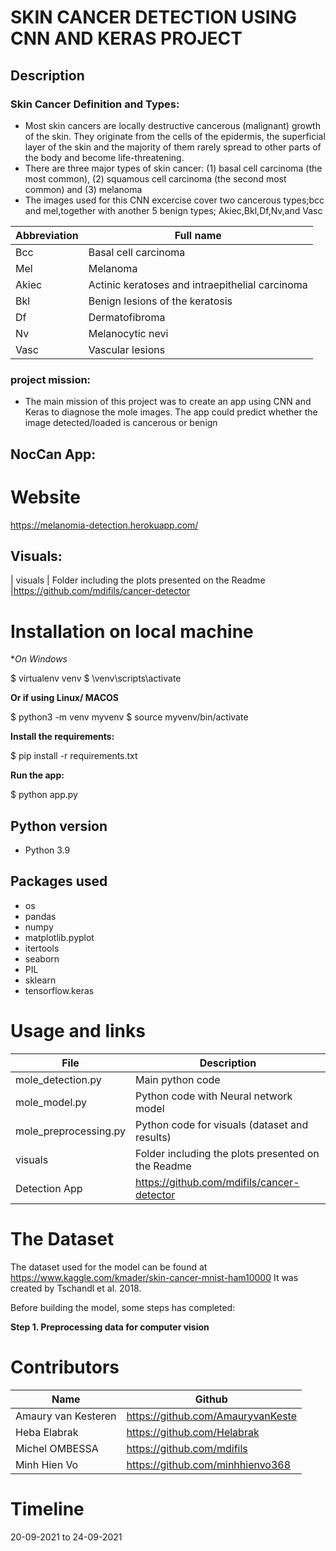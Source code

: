 # SKIN CANCER DETECTION USING CNN AND KERAS PROJECT

## Description
### Skin Cancer Definition and Types: 
- Most skin cancers are locally destructive cancerous (malignant) growth of the skin. They originate from the cells of the epidermis, the superficial layer of the skin and the majority of them rarely spread to other parts of the body and become life-threatening. 
- There are three major types of skin cancer: (1) basal cell carcinoma (the most common), (2) squamous cell carcinoma (the second most common) and (3) melanoma
- The images used for this CNN excercise cover two cancerous types;bcc and mel,together with another 5 benign types; Akiec,Bkl,Df,Nv,and Vasc

 | Abbreviation          | Full name                              |
 |-----------------------|----------------------------------------|
 |Bcc | Basal cell carcinoma |
 |Mel| Melanoma |
 |Akiec| Actinic keratoses and intraepithelial carcinoma | 
 |Bkl | Benign lesions of the keratosis |
 |Df | Dermatofibroma |
 |Nv | Melanocytic nevi|
 |Vasc| Vascular lesions |
 
 ### project mission:
- The main mission of this project was to create an app using CNN and Keras to diagnose the mole images. The app could predict whether the image detected/loaded is cancerous or benign

## NocCan App: 

# Website
https://melanomia-detection.herokuapp.com/

## Visuals: 
 
 | visuals            | Folder including the plots presented on the Readme |https://github.com/mdifils/cancer-detector

# Installation on local machine

**On Windows*

$ virtualenv venv 
$ \venv\scripts\activate

**Or if using Linux/ MACOS**

$ python3 -m venv myvenv
$ source myvenv/bin/activate

**Install the requirements:**

$ pip install -r requirements.txt

**Run the app:**

$ python app.py

## Python version
* Python 3.9

## Packages used
* os
* pandas
* numpy
* matplotlib.pyplot
* itertools
* seaborn
* PIL
* sklearn
* tensorflow.keras

# Usage and links
| File                | Description                                                    |
|---------------------|----------------------------------------------------------------|
| mole_detection.py         | Main python code|
| mole_model.py         | Python code with Neural network model|
| mole_preprocessing.py        | Python code for visuals (dataset and results)|
| visuals            | Folder including the plots presented on the Readme |https://github.com/mdifils/cancer-detector
| Detection App           | https://github.com/mdifils/cancer-detector|

# The Dataset

The dataset used for the model can be found at  https://www.kaggle.com/kmader/skin-cancer-mnist-ham10000 
It was created by Tschandl et al. 2018. 

Before building the model, some steps has completed:

**Step 1. Preprocessing data for computer vision**

# Contributors
| Name                  | Github                                 |
|-----------------------|----------------------------------------|
|Amaury van Kesteren | https://github.com/AmauryvanKeste | 
|Heba Elabrak | https://github.com/Helabrak |
|Michel OMBESSA | https://github.com/mdifils |
|Minh Hien Vo| https://github.com/minhhienvo368 |

# Timeline
20-09-2021 to 24-09-2021
